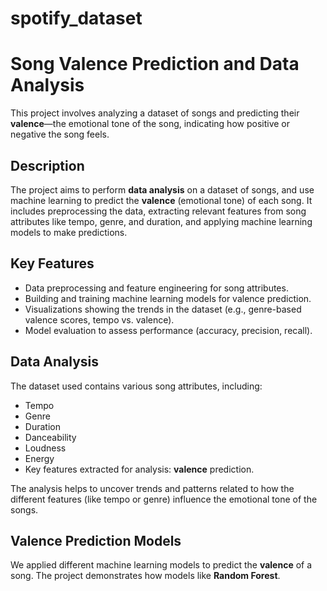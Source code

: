 # spotify_dataset
# Song Valence Prediction and Data Analysis

This project involves analyzing a dataset of songs and predicting their **valence**—the emotional tone of the song, indicating how positive or negative the song feels.

## Description

The project aims to perform **data analysis** on a dataset of songs, and use machine learning to predict the **valence** (emotional tone) of each song. It includes preprocessing the data, extracting relevant features from song attributes like tempo, genre, and duration, and applying machine learning models to make predictions.

## Key Features
- Data preprocessing and feature engineering for song attributes.
- Building and training machine learning models for valence prediction.
- Visualizations showing the trends in the dataset (e.g., genre-based valence scores, tempo vs. valence).
- Model evaluation to assess performance (accuracy, precision, recall).

## Data Analysis
The dataset used contains various song attributes, including:
- Tempo
- Genre
- Duration
- Danceability
- Loudness
- Energy
- Key features extracted for analysis: **valence** prediction.

The analysis helps to uncover trends and patterns related to how the different features (like tempo or genre) influence the emotional tone of the songs.

## Valence Prediction Models
We applied different machine learning models to predict the **valence** of a song. The project demonstrates how models like **Random Forest**.
